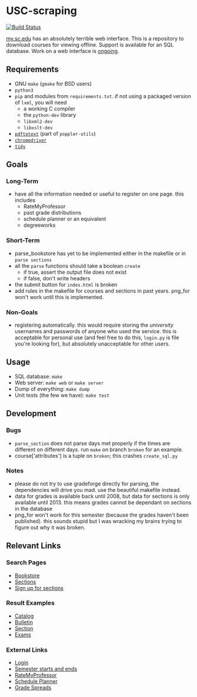 # USC-scraping
[![Build Status](https://travis-ci.org/jyn514/GradeForge.svg?branch=dev)](https://travis-ci.org/jyn514/GradeForge)

[my.sc.edu](https://ssb.onecarolina.sc.edu/BANP/bwskfcls.P_GetCrse) has an
absolutely terrible web interface. This is a repository to download courses for
viewing offline. Support is available for an SQL database. Work on a web
interface is [ongoing](https://github.com/jyn514/GradeForge/tree/frontend).

## Requirements
- GNU `make` (`gmake` for BSD users)
- `python3`
- `pip` and modules from `requirements.txt`. if not using a packaged version of `lxml`, you will need
	- a working C compiler
	- the `python-dev` library
	- `libxml2-dev`
	- `libxslt-dev`
- [`pdftotext`](https://poppler.freedesktop.org/) (part of `poppler-utils`)
- [`chromedriver`](http://chromedriver.chromium.org/)
- [`tidy`](http://www.html-tidy.org/)

## Goals
### Long-Term
- have all the information needed or useful to register on one page. this includes
	- RateMyProfessor
	- past grade distributions
	- schedule planner or an equivalent
	- degreeworks

### Short-Term
- parse_bookstore has yet to be implemented either in the makefile or in `parse sections`
- all the `parse` functions should take a boolean `create`
	- if true, assert the output file does not exist
	- if false, don't write headers
- the submit button for `index.html` is broken
- add rules in the makefile for courses and sections in past years.
  png_for won't work until this is implemented.

### Non-Goals
- registering automatically. this would require storing the *university*
usernames and passwords of anyone who used the service. this is acceptable
for personal use (and feel free to do this, `login.py` is file you're looking
for), but absolutely unacceptable for other users.


## Usage
- SQL database: `make`
- Web server: `make web` or `make server`
- Dump of everything: `make dump`
- Unit tests (the few we have): `make test`

## Development
### Bugs
- `parse_section` does not parse days met properly if the times are different
on different days. run `make` on branch `broken` for an example.
- course['attributes'] is a tuple on `broken`; this crashes `create_sql.py`

### Notes
- please do not try to use gradeforge directly for parsing,
the dependencies will drive you mad. use the beautiful makefile instead.
- data for grades is available back until 2008, but data for sections is only available until 2013.
  this means grades cannot be dependant on sections in the database
- png_for won't work for this semester (because the grades haven't been published).
  this sounds stupid but I was wracking my brains trying to figure out why it was broken.

## Relevant Links
### Search Pages
- [Bookstore](http://sc.bncollege.com/webapp/wcs/stores/servlet/TBWizardView?catalogId=10001&langId=-1&storeId=10052)
- [Sections](https://ssb.onecarolina.sc.edu/BANP/bwckschd.p_disp_dyn_sched)
- [Sign up for sections](https://ssb.onecarolina.sc.edu/BANP/bwskfreg.P_AltPin)

### Result Examples
- [Catalog](https://ssb.onecarolina.sc.edu/BANP/bwckctlg.p_disp_course_detail?cat_term_in=201808&subj_code_in=BADM&crse_numb_in=B210)
- [Bulletin](http://bulletin.sc.edu/preview_course.php?catoid=70&coid=85439)
- [Section](https://ssb.onecarolina.sc.edu/BANP/bwckschd.p_disp_detail_sched?term_in=201808&crn_in=12566)
- [Exams](https://www.sc.edu/about/offices_and_divisions/registrar/final_exams/final-exams-spring-2018.php)

### External Links
- [Login](https://cas.auth.sc.edu/cas/login)
- [Semester starts and ends](https://my.sc.edu/codes/partofterms/list)
- [RateMyProfessor](https://www.ratemyprofessors.com/search.jsp?queryBy=schoolId&schoolID=1309)
- [Schedule Planner](https://sc.collegescheduler.com/entry)
- [Grade Spreads](https://www.sc.edu/about/offices_and_divisions/registrar/toolbox/grade_processing/grade_spreads/index.php)
